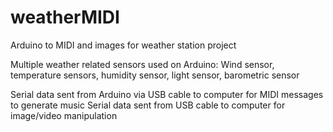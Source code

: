 # weatherMIDI
Arduino to MIDI and images for weather station project

Multiple weather related sensors used on Arduino:
Wind sensor, temperature sensors, humidity sensor, light sensor, barometric sensor

Serial data sent from Arduino via USB cable to computer for MIDI messages to generate music
Serial data sent from USB cable to computer for image/video manipulation
